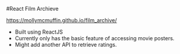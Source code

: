 #React Film Archieve

https://mollymcmuffin.github.io/film_archive/

- Built using ReactJS
- Currently only has the basic feature of accessing movie posters.
- Might add another API to retrieve ratings.

